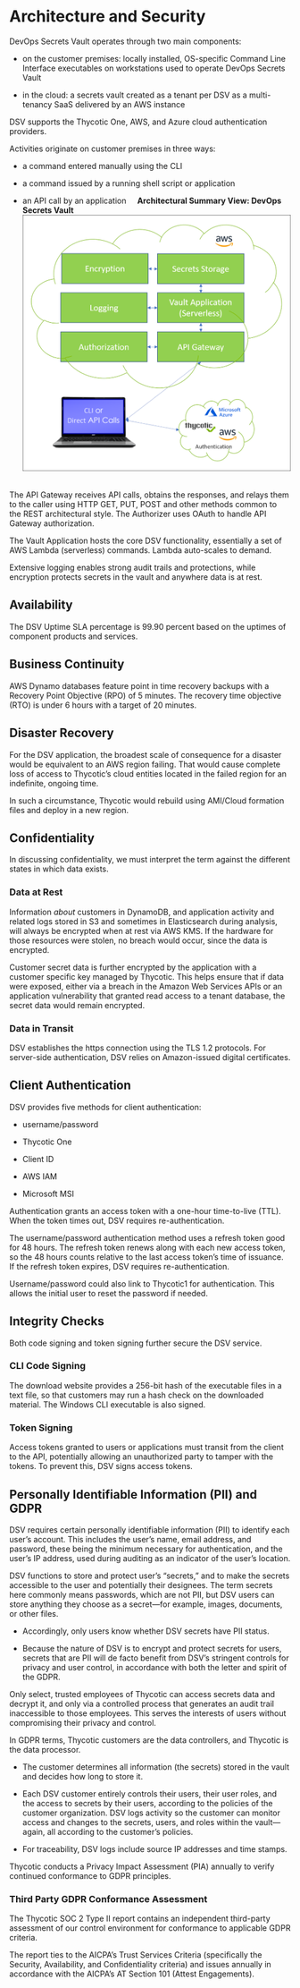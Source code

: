 ﻿[title]: # (Architecture and Security)
[tags]: # (DevOps Secrets Vault,DSV,)
[priority]: # (1110)

# Architecture and Security

DevOps Secrets Vault operates through two main components:

* on the customer premises: locally installed, OS-specific Command Line Interface executables on workstations used to operate DevOps Secrets Vault

* in the cloud: a secrets vault created as a tenant per DSV as a multi-tenancy SaaS delivered by an AWS instance

DSV supports the Thycotic One, AWS, and Azure cloud authentication providers.

Activities originate on customer premises in three ways:

* a command entered manually using the CLI

* a command issued by a running shell script or application

* an API call by an application
 
 
**Architectural Summary View: DevOps Secrets Vault**
![image](dsv-architecture-simple.png)
 

The API Gateway receives API calls, obtains the responses, and relays them to the caller using HTTP GET, PUT, POST and other methods common to the REST architectural style. The Authorizer uses OAuth to handle API Gateway authorization.

The Vault Application hosts the core DSV functionality, essentially a set of AWS Lambda (serverless) commands. Lambda auto-scales to demand.

Extensive logging enables strong audit trails and protections, while encryption protects secrets in the vault and anywhere data is at rest.

## Availability

The DSV Uptime SLA percentage is 99.90 percent based on the uptimes of component products and services.

## Business Continuity

AWS Dynamo databases feature point in time recovery backups with a Recovery Point Objective (RPO) of 5 minutes. The recovery time objective (RTO) is under 6 hours with a target of 20 minutes.

## Disaster Recovery

For the DSV application, the broadest scale of consequence for a disaster would be equivalent to an AWS region failing. That would cause complete loss of access to Thycotic’s cloud entities located in the failed region for an indefinite, ongoing time.

In such a circumstance, Thycotic would rebuild using AMI/Cloud formation files and deploy in a new region.

## Confidentiality

In discussing confidentiality, we must interpret the term against the different states in which data exists.

### Data at Rest

Information *about* customers in DynamoDB, and application activity and related logs stored in S3 and sometimes in Elasticsearch during analysis, will always be encrypted when at rest via AWS KMS. If the hardware for those resources were stolen, no breach would occur, since the data is encrypted.

Customer secret data is further encrypted by the application with a customer specific key managed by Thycotic. This helps ensure that if data were exposed, either via a breach in the Amazon Web Services APIs or an application vulnerability that granted read access to a tenant database, the secret data would remain encrypted.

### Data in Transit

DSV establishes the https connection using the TLS 1.2 protocols. For server-side authentication, DSV relies on Amazon-issued digital certificates.

## Client Authentication

DSV provides five methods for client authentication:

* username/password

* Thycotic One

* Client ID

* AWS IAM

* Microsoft MSI

Authentication grants an access token with a one-hour time-to-live (TTL). When the token times out, DSV requires re-authentication.

The username/password authentication method uses a refresh token good for 48 hours. The refresh token renews along with each new access token, so the 48 hours counts relative to the last access token’s time of issuance. If the refresh token expires, DSV requires re-authentication.

Username/password could also link to Thycotic1 for authentication. This allows the initial user to reset the password if needed.

## Integrity Checks

Both code signing and token signing further secure the DSV service.

### CLI Code Signing

The download website provides a 256-bit hash of the executable files in a text file, so that customers may run a hash check on the downloaded material. The Windows CLI executable is also signed.

### Token Signing

Access tokens granted to users or applications must transit from the client to the API, potentially allowing an unauthorized party to tamper with the tokens. To prevent this, DSV signs access tokens.

## Personally Identifiable Information (PII) and GDPR

DSV requires certain personally identifiable information (PII) to identify each user’s account. This includes the user’s name, email address, and password, these being the minimum necessary for authentication, and the user’s IP address, used during auditing as an indicator of the user’s location.

DSV functions to store and protect user’s “secrets,” and to make the secrets accessible to the user and potentially their designees. The term secrets here commonly means passwords, which are not PII, but DSV users can store anything they choose as a secret—for example, images, documents, or other files.

* Accordingly, only users know whether DSV secrets have PII status.

* Because the nature of DSV is to encrypt and protect secrets for users, secrets that are PII will de facto benefit from DSV’s stringent controls for privacy and user control, in accordance with both the letter and spirit of the GDPR.

Only select, trusted employees of Thycotic can access secrets data and decrypt it, and only via a controlled process that generates an audit trail inaccessible to those employees. This serves the interests of users without compromising their privacy and control.

In GDPR terms, Thycotic customers are the data controllers, and Thycotic is the data processor.

* The customer determines all information (the secrets) stored in the vault and decides how long to store it.

* Each DSV customer entirely controls their users, their user roles, and the access to secrets by their users, according to the policies of the customer organization. DSV logs activity so the customer can monitor access and changes to the secrets, users, and roles within the vault—again, all according to the customer’s policies.

* For traceability, DSV logs include source IP addresses and time stamps.

Thycotic conducts a Privacy Impact Assessment (PIA) annually to verify continued conformance to GDPR principles.

### Third Party GDPR Conformance Assessment 

The Thycotic SOC 2 Type II report contains an independent third-party assessment of our control environment for conformance to applicable GDPR criteria.

The report ties to the AICPA’s Trust Services Criteria (specifically the Security, Availability, and Confidentiality criteria) and issues annually in accordance with the AICPA’s AT Section 101 (Attest Engagements).



  
